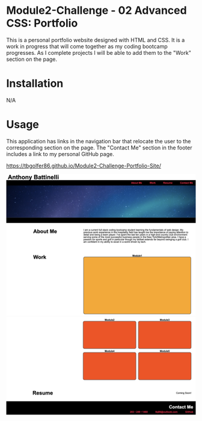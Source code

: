 # Module2-Challenge - 02 Advanced CSS: Portfolio

This is a personal portfolio website designed with HTML and CSS. It is a work in progress that will come together as my coding bootcamp progresses. As I complete projects I will be able to add them to the "Work" section on the page.

# Installation

N/A

# Usage

This application has links in the navigation bar that relocate the user to the corresponding section on the page. The "Contact Me" section in the footer includes a link to my personal GitHub page.

https://tbgolfer86.github.io/Module2-Challenge-Portfolio-Site/

![alt text](Screenshot%202023-01-08%20at%207.13.54%20PM.png)
![alt text](Screenshot%202023-01-08%20at%207.14.14%20PM.png)

